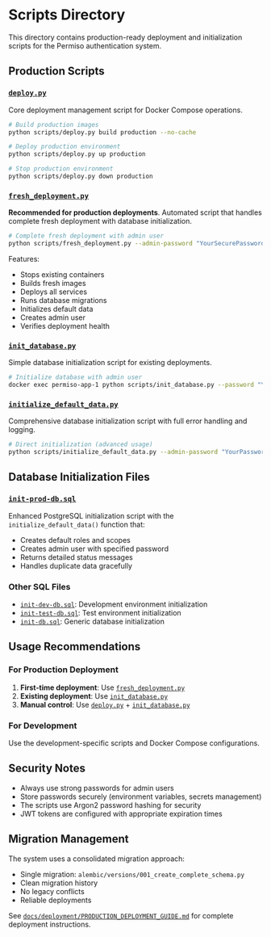 # Scripts Directory

This directory contains production-ready deployment and initialization scripts for the Permiso authentication system.

## Production Scripts

### [`deploy.py`](deploy.py)
Core deployment management script for Docker Compose operations.

```bash
# Build production images
python scripts/deploy.py build production --no-cache

# Deploy production environment
python scripts/deploy.py up production

# Stop production environment
python scripts/deploy.py down production
```

### [`fresh_deployment.py`](fresh_deployment.py)
**Recommended for production deployments**. Automated script that handles complete fresh deployment with database initialization.

```bash
# Complete fresh deployment with admin user
python scripts/fresh_deployment.py --admin-password "YourSecurePassword123"
```

Features:
- Stops existing containers
- Builds fresh images
- Deploys all services
- Runs database migrations
- Initializes default data
- Creates admin user
- Verifies deployment health

### [`init_database.py`](init_database.py)
Simple database initialization script for existing deployments.

```bash
# Initialize database with admin user
docker exec permiso-app-1 python scripts/init_database.py --password "YourPassword"
```

### [`initialize_default_data.py`](initialize_default_data.py)
Comprehensive database initialization script with full error handling and logging.

```bash
# Direct initialization (advanced usage)
python scripts/initialize_default_data.py --admin-password "YourPassword"
```

## Database Initialization Files

### [`init-prod-db.sql`](init-prod-db.sql)
Enhanced PostgreSQL initialization script with the `initialize_default_data()` function that:
- Creates default roles and scopes
- Creates admin user with specified password
- Returns detailed status messages
- Handles duplicate data gracefully

### Other SQL Files
- [`init-dev-db.sql`](init-dev-db.sql): Development environment initialization
- [`init-test-db.sql`](init-test-db.sql): Test environment initialization
- [`init-db.sql`](init-db.sql): Generic database initialization

## Usage Recommendations

### For Production Deployment
1. **First-time deployment**: Use [`fresh_deployment.py`](fresh_deployment.py)
2. **Existing deployment**: Use [`init_database.py`](init_database.py)
3. **Manual control**: Use [`deploy.py`](deploy.py) + [`init_database.py`](init_database.py)

### For Development
Use the development-specific scripts and Docker Compose configurations.

## Security Notes

- Always use strong passwords for admin users
- Store passwords securely (environment variables, secrets management)
- The scripts use Argon2 password hashing for security
- JWT tokens are configured with appropriate expiration times

## Migration Management

The system uses a consolidated migration approach:
- Single migration: `alembic/versions/001_create_complete_schema.py`
- Clean migration history
- No legacy conflicts
- Reliable deployments

See [`docs/deployment/PRODUCTION_DEPLOYMENT_GUIDE.md`](../docs/deployment/PRODUCTION_DEPLOYMENT_GUIDE.md) for complete deployment instructions.